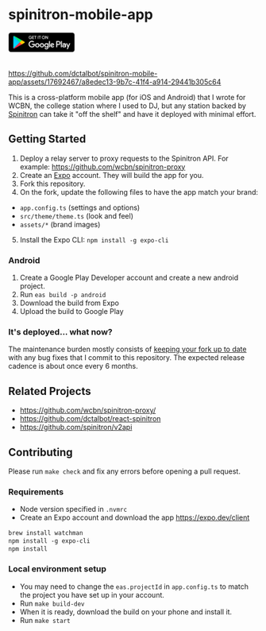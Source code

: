 # spinitron-mobile-app

<a href="https://play.google.com/store/apps/details?id=org.wcbn">
  <img alt="Get it on Google Play" title="Google Play" src="docs/play-store.png" height="40">
</a>

<br />
<br />

https://github.com/dctalbot/spinitron-mobile-app/assets/17692467/a8edec13-9b7c-41f4-a914-29441b305c64

This is a cross-platform mobile app (for iOS and Android) that I wrote for WCBN, the college station where I used to DJ, but any station backed by [Spinitron](https://spinitron.com/) can take it "off the shelf" and have it deployed with minimal effort.

## Getting Started

1. Deploy a relay server to proxy requests to the Spinitron API. For example: https://github.com/wcbn/spinitron-proxy
2. Create an [Expo](https://expo.dev/) account. They will build the app for you.
3. Fork this repository.
4. On the fork, update the following files to have the app match your brand:

- `app.config.ts` (settings and options)
- `src/theme/theme.ts` (look and feel)
- `assets/*` (brand images)

5. Install the Expo CLI: `npm install -g expo-cli`

### Android

1. Create a Google Play Developer account and create a new android project.
1. Run `eas build -p android`
1. Download the build from Expo
1. Upload the build to Google Play

### It's deployed... what now?

The maintenance burden mostly consists of [keeping your fork up to date](https://gist.github.com/CristinaSolana/1885435) with any bug fixes that I commit to this repository. The expected release cadence is about once every 6 months.

## Related Projects

- https://github.com/wcbn/spinitron-proxy/
- https://github.com/dctalbot/react-spinitron
- https://github.com/spinitron/v2api

## Contributing

Please run `make check` and fix any errors before opening a pull request.

### Requirements

- Node version specified in `.nvmrc`
- Create an Expo account and download the app https://expo.dev/client

```
brew install watchman
npm install -g expo-cli
npm install
```

### Local environment setup

- You may need to change the `eas.projectId` in `app.config.ts` to match the project you have set up in your account.
- Run `make build-dev`
- When it is ready, download the build on your phone and install it.
- Run `make start`
